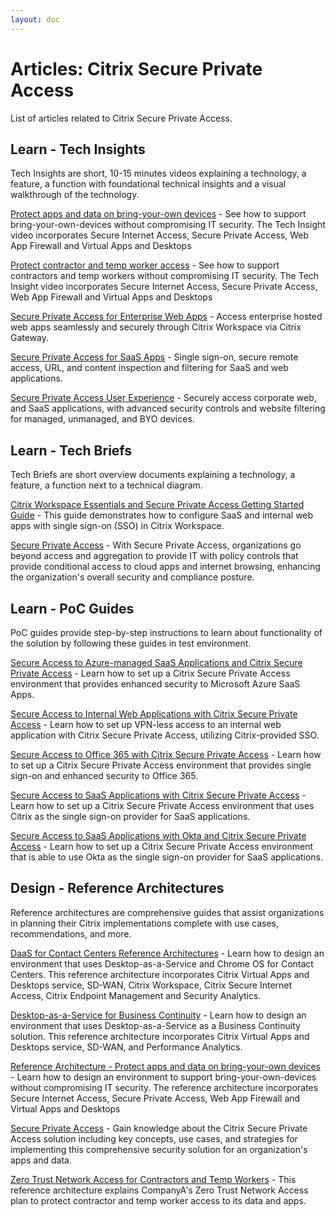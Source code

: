 ```yaml
---
layout: doc
---
```


# Articles: Citrix Secure Private Access

List of articles related to Citrix Secure Private Access.

## Learn - Tech Insights

Tech Insights are short, 10-15 minutes videos explaining a technology, a feature, a function with foundational technical insights and a visual walkthrough of the technology.

[Protect apps and data on bring-your-own devices](/en-us/tech-zone/learn/tech-insights/protect-apps-and-data-on-bring-your-own-devices.html) - See how to support bring-your-own-devices without compromising IT security. The Tech Insight video incorporates Secure Internet Access, Secure Private Access, Web App Firewall and Virtual Apps and Desktops

[Protect contractor and temp worker access](/en-us/tech-zone/learn/tech-insights/protect-contractor-and-temp-worker-access.html) - See how to support contractors and temp workers without compromising IT security. The Tech Insight video incorporates Secure Internet Access, Secure Private Access, Web App Firewall and Virtual Apps and Desktops

[Secure Private Access for Enterprise Web Apps](/en-us/tech-zone/learn/tech-insights/web-apps.html) - Access enterprise hosted web apps seamlessly and securely through Citrix Workspace via Citrix Gateway.

[Secure Private Access for SaaS Apps](/en-us/tech-zone/learn/tech-insights/access-control.html) - Single sign-on, secure remote access, URL, and content inspection and filtering for SaaS and web applications.

[Secure Private Access User Experience](/en-us/tech-zone/learn/tech-insights/secure-workspace-access-user-experience.html) - Securely access corporate web, and SaaS applications, with advanced security controls and website filtering for managed, unmanaged, and BYO devices.


## Learn - Tech Briefs

Tech Briefs are short overview documents explaining a technology, a feature, a function next to a technical diagram.

[Citrix Workspace Essentials and Secure Private Access Getting Started Guide](/en-us/tech-zone/learn/tech-briefs/citrix-workspace-essentials-quickstart.html) - This guide demonstrates how to configure SaaS and internal web apps with single sign-on (SSO) in Citrix Workspace.

[Secure Private Access](/en-us/tech-zone/learn/tech-briefs/secure-workspace-access.html) - With Secure Private Access, organizations go beyond access and aggregation to provide IT with policy controls that provide conditional access to cloud apps and internet browsing, enhancing the organization's overall security and compliance posture.

## Learn - PoC Guides

PoC guides provide step-by-step instructions to learn about functionality of the solution by following these guides in test environment.

[Secure Access to Azure-managed SaaS Applications and Citrix Secure Private Access](/en-us/tech-zone/learn/poc-guides/access-control-azuresso-saas.html) - Learn how to set up a Citrix Secure Private Access environment that provides enhanced security to Microsoft Azure SaaS Apps.

[Secure Access to Internal Web Applications with Citrix Secure Private Access](/en-us/tech-zone/learn/poc-guides/access-control-web-citrix-sso.html) - Learn how to set up VPN-less access to an internal web application with Citrix Secure Private Access, utilizing Citrix-provided SSO.

[Secure Access to Office 365 with Citrix Secure Private Access](/en-us/tech-zone/learn/poc-guides/access-control-azuresso-o365.html) - Learn how to set up a Citrix Secure Private Access environment that provides single sign-on and enhanced security to Office 365.

[Secure Access to SaaS Applications with Citrix Secure Private Access](/en-us/tech-zone/learn/poc-guides/access-control-citrix-sso.html) - Learn how to set up a Citrix Secure Private Access environment that uses Citrix as the single sign-on provider for SaaS applications.

[Secure Access to SaaS Applications with Okta and Citrix Secure Private Access](/en-us/tech-zone/learn/poc-guides/access-control-okta-sso.html) - Learn how to set up a Citrix Secure Private Access environment that is able to use Okta as the single sign-on provider for SaaS applications.

## Design - Reference Architectures

Reference architectures are comprehensive guides that assist organizations in planning their Citrix implementations complete with use cases, recommendations, and more.

[DaaS for Contact Centers Reference Architectures](/en-us/tech-zone/design/reference-architectures/daas-for-contact-centers.html) - Learn how to design an environment that uses Desktop-as-a-Service and Chrome OS for Contact Centers. This reference architecture incorporates Citrix Virtual Apps and Desktops service, SD-WAN, Citrix Workspace, Citrix Secure Internet Access, Citrix Endpoint Management and Security Analytics.

[Desktop-as-a-Service for Business Continuity](/en-us/tech-zone/design/reference-architectures/daas-for-business-continuity.html) - Learn how to design an environment that uses Desktop-as-a-Service as a Business Continuity solution. This reference architecture incorporates Citrix Virtual Apps and Desktops service, SD-WAN, and Performance Analytics.

[Reference Architecture - Protect apps and data on bring-your-own devices](/en-us/tech-zone/design/reference-architectures/protect-apps-and-data-on-byo-devices.html) - Learn how to design an environment to support bring-your-own-devices without compromising IT security. The reference architecture incorporates Secure Internet Access, Secure Private Access, Web App Firewall and Virtual Apps and Desktops

[Secure Private Access](/en-us/tech-zone/design/reference-architectures/access-control.html) - Gain knowledge about the Citrix Secure Private Access solution including key concepts, use cases, and strategies for implementing this comprehensive security solution for an organization's apps and data.

[Zero Trust Network Access for Contractors and Temp Workers](/en-us/tech-zone/design/reference-architectures/protect-contractor-and-temp-worker-access.html) - This reference architecture explains CompanyA's Zero Trust Network Access plan to protect contractor and temp worker access to its data and apps.
